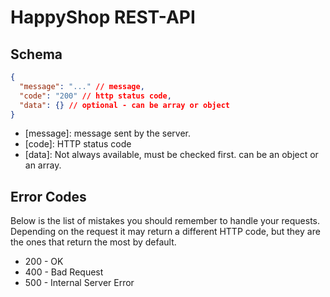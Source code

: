 # HappyShop REST-API
## Schema
```json
{
  "message": "..." // message,
  "code": "200" // http status code,
  "data": {} // optional - can be array or object
}
```

* [message]: message sent by the server.
* [code]: HTTP status code
* [data]: Not always available, must be checked first. can be an object or an array.

## Error Codes
Below is the list of mistakes you should remember to handle your requests.\
Depending on the request it may return a different HTTP code, but they are the ones that return the most by default.
* 200 - OK
* 400 - Bad Request
* 500 - Internal Server Error
